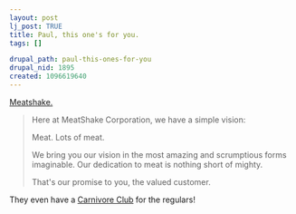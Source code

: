 ```yaml
--- 
layout: post
lj_post: TRUE
title: Paul, this one's for you.
tags: []

drupal_path: paul-this-ones-for-you
drupal_nid: 1895
created: 1096619640
---
```

<a href="http://www.meatshake.com/">Meatshake.</a>

<blockquote>Here at MeatShake Corporation, we have a simple vision:

   Meat. Lots of meat.

We bring you our vision in the most amazing and scrumptious forms imaginable. Our dedication to meat is nothing short of mighty.

That's our promise to you, the valued customer. </blockquote>

They even have a <a href="http://www.meatshake.com/club.html">Carnivore Club</a> for the regulars!
